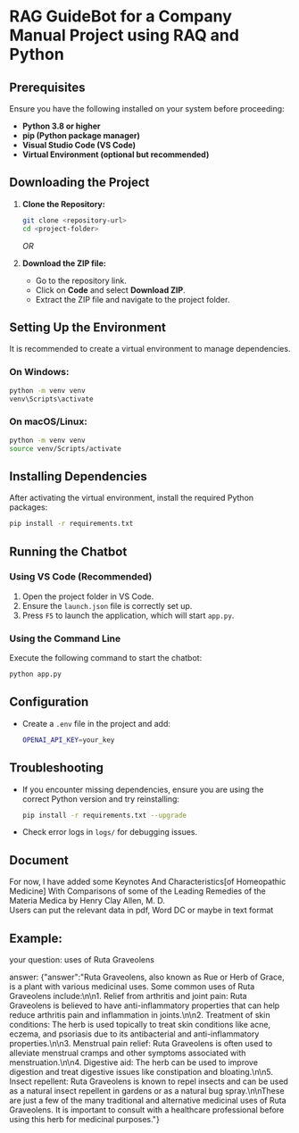 # RAG GuideBot for a Company Manual Project using RAQ and Python

## Prerequisites

Ensure you have the following installed on your system before proceeding:

- **Python 3.8 or higher**
- **pip (Python package manager)**
- **Visual Studio Code (VS Code)**
- **Virtual Environment (optional but recommended)**

## Downloading the Project

1. **Clone the Repository:**
   ```sh
   git clone <repository-url>
   cd <project-folder>
   ```
   *OR*

2. **Download the ZIP file:**
   - Go to the repository link.
   - Click on **Code** and select **Download ZIP**.
   - Extract the ZIP file and navigate to the project folder.

## Setting Up the Environment

It is recommended to create a virtual environment to manage dependencies.

### On Windows:
```sh
python -m venv venv
venv\Scripts\activate
```

### On macOS/Linux:
```sh
python -m venv venv
source venv/Scripts/activate
```

## Installing Dependencies

After activating the virtual environment, install the required Python packages:
```sh
pip install -r requirements.txt
```

## Running the Chatbot

### Using VS Code (Recommended)
1. Open the project folder in VS Code.
2. Ensure the `launch.json` file is correctly set up.
3. Press `F5` to launch the application, which will start `app.py`.

### Using the Command Line
Execute the following command to start the chatbot:
```sh
python app.py
```

## Configuration

- Create a `.env` file in the project and add:
  ```sh
  OPENAI_API_KEY=your_key
  ```

## Troubleshooting

- If you encounter missing dependencies, ensure you are using the correct Python version and try reinstalling:
  ```sh
  pip install -r requirements.txt --upgrade
  ```
- Check error logs in `logs/` for debugging issues.

## Document
For now, I have added some Keynotes And Characteristics[of Homeopathic Medicine] With Comparisons of some of the Leading Remedies of the Materia Medica by Henry Clay Allen, M. D.  
Users can put the relevant data in pdf, Word DC or maybe in text format

## Example:  

your question: uses of Ruta Graveolens  

answer:
{"answer":"Ruta Graveolens, also known as Rue or Herb of Grace, is a plant with various medicinal uses. Some common uses of Ruta Graveolens include:\n\n1. Relief from arthritis and joint pain: Ruta Graveolens is believed to have anti-inflammatory properties that can help reduce arthritis pain and inflammation in joints.\n\n2. Treatment of skin conditions: The herb is used topically to treat skin conditions like acne, eczema, and psoriasis due to its antibacterial and anti-inflammatory properties.\n\n3. Menstrual pain relief: Ruta Graveolens is often used to alleviate menstrual cramps and other symptoms associated with menstruation.\n\n4. Digestive aid: The herb can be used to improve digestion and treat digestive issues like constipation and bloating.\n\n5. Insect repellent: Ruta Graveolens is known to repel insects and can be used as a natural insect repellent in gardens or as a natural bug spray.\n\nThese are just a few of the many traditional and alternative medicinal uses of Ruta Graveolens. It is important to consult with a healthcare professional before using this herb for medicinal purposes."}
